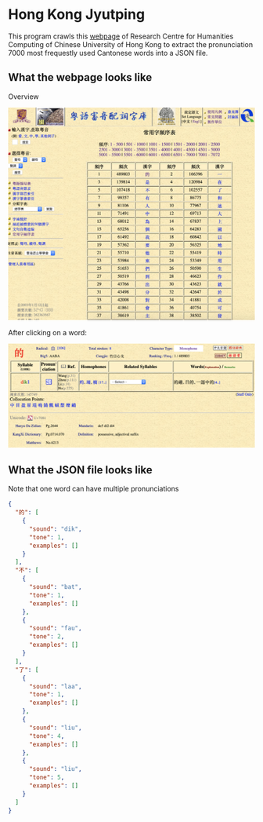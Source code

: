 # Hong Kong Jyutping

This program crawls this [webpage](https://humanum.arts.cuhk.edu.hk/Lexis/lexi-can/) of Research Centre for Humanities Computing of Chinese University of Hong Kong to extract the pronunciation 7000 most frequestly used Cantonese words into a JSON file.

## What the webpage looks like

Overview

![Overview](screenshots/overview_page.png)

After clicking on a word:

![Detail](screenshots/detail_page.png)

## What the JSON file looks like
Note that one word can have multiple pronunciations
```json
{
  "的": [
    {
      "sound": "dik",
      "tone": 1,
      "examples": []
    }
  ],
  "不": [
    {
      "sound": "bat",
      "tone": 1,
      "examples": []
    },
    {
      "sound": "fau",
      "tone": 2,
      "examples": []
    }
  ],
  "了": [
    {
      "sound": "laa",
      "tone": 1,
      "examples": []
    },
    {
      "sound": "liu",
      "tone": 4,
      "examples": []
    },
    {
      "sound": "liu",
      "tone": 5,
      "examples": []
    }
  ]
}
```

